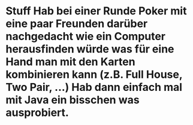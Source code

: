 # Stuff Hab bei einer Runde Poker mit eine paar Freunden darüber nachgedacht wie ein Computer herausfinden würde was für eine Hand man mit den Karten kombinieren kann (z.B. Full House, Two Pair, ...) Hab dann einfach mal mit Java ein bisschen was ausprobiert.
